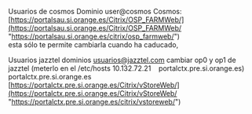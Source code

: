 Usuarios de cosmos    Dominio user@cosmos 
Cosmos:  
[https://portalsau.si.orange.es/Citrix/OSP_FARMWeb/](https://portalsau.si.orange.es/Citrix/OSP_FARMWeb/ "https://portalsau.si.orange.es/citrix/osp_farmweb/")  
esta sólo te permite cambiarla cuando ha caducado,

Usuarios jazztel dominios usuarios@jazztel.com
cambiar op0 y op1 de jazztel (meterlo en el /etc/hosts 10.132.72.21    portalctx.pre.si.orange.es)  
portalctx.pre.si.orange.es  
[https://portalctx.pre.si.orange.es/Citrix/vStoreWeb/](https://portalctx.pre.si.orange.es/Citrix/vStoreWeb/ "https://portalctx.pre.si.orange.es/citrix/vstoreweb/")